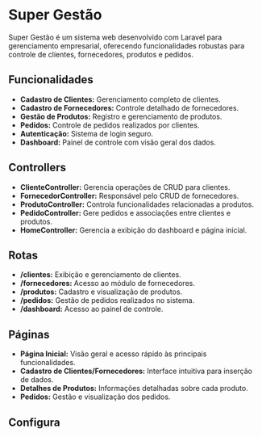 # Super Gestão

Super Gestão é um sistema web desenvolvido com Laravel para gerenciamento empresarial, oferecendo funcionalidades robustas para controle de clientes, fornecedores, produtos e pedidos.

## Funcionalidades

- **Cadastro de Clientes:** Gerenciamento completo de clientes.
- **Cadastro de Fornecedores:** Controle detalhado de fornecedores.
- **Gestão de Produtos:** Registro e gerenciamento de produtos.
- **Pedidos:** Controle de pedidos realizados por clientes.
- **Autenticação:** Sistema de login seguro.
- **Dashboard:** Painel de controle com visão geral dos dados.

## Controllers

- **ClienteController:** Gerencia operações de CRUD para clientes.
- **FornecedorController:** Responsável pelo CRUD de fornecedores.
- **ProdutoController:** Controla funcionalidades relacionadas a produtos.
- **PedidoController:** Gere pedidos e associações entre clientes e produtos.
- **HomeController:** Gerencia a exibição do dashboard e página inicial.

## Rotas

- **/clientes:** Exibição e gerenciamento de clientes.
- **/fornecedores:** Acesso ao módulo de fornecedores.
- **/produtos:** Cadastro e visualização de produtos.
- **/pedidos:** Gestão de pedidos realizados no sistema.
- **/dashboard:** Acesso ao painel de controle.

## Páginas

- **Página Inicial:** Visão geral e acesso rápido às principais funcionalidades.
- **Cadastro de Clientes/Fornecedores:** Interface intuitiva para inserção de dados.
- **Detalhes de Produtos:** Informações detalhadas sobre cada produto.
- **Pedidos:** Gestão e visualização dos pedidos.

## Configura
